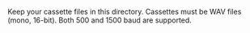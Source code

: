 Keep your cassette files in this directory. Cassettes must be WAV files (mono,
16-bit). Both 500 and 1500 baud are supported.
